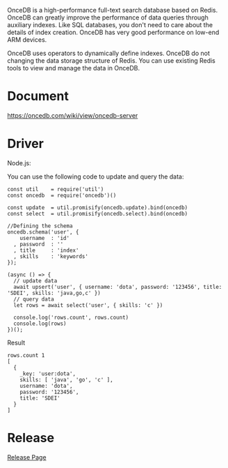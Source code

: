OnceDB is a high-performance full-text search database based on Redis. OnceDB can greatly improve the performance of data queries through auxiliary indexes. Like SQL databases, you don't need to care about the details of index creation. OnceDB has very good performance on low-end ARM devices.

OnceDB uses operators to dynamically define indexes. OnceDB do not changing the data storage structure of Redis. You can use existing Redis tools to view and manage the data in OnceDB.

# Document

https://oncedb.com/wiki/view/oncedb-server

# Driver

Node.js:

You can use the following code to update and query the data:

```
const util    = require('util')
const oncedb  = require('oncedb')()

const update  = util.promisify(oncedb.update).bind(oncedb)
const select  = util.promisify(oncedb.select).bind(oncedb)

//Defining the schema
oncedb.schema('user', {
    username  : 'id'
  , password  : ''
  , title     : 'index'
  , skills    : 'keywords'
});

(async () => {
  // update data
  await upsert('user', { username: 'dota', password: '123456', title: 'SDEI', skills: 'java,go,c' })
  // query data
  let rows = await select('user', { skills: 'c' })

  console.log('rows.count', rows.count)
  console.log(rows)
})();

```
Result

```
rows.count 1
[
  {
    _key: 'user:dota',
    skills: [ 'java', 'go', 'c' ],
    username: 'dota',
    password: '123456',
    title: 'SDEI'
  }
]
```


# Release

[Release Page](https://github.com/OnceDoc/OnceDB/releases)

